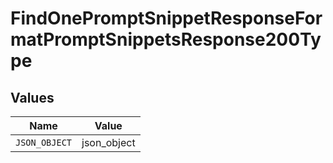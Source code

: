 # FindOnePromptSnippetResponseFormatPromptSnippetsResponse200Type


## Values

| Name          | Value         |
| ------------- | ------------- |
| `JSON_OBJECT` | json_object   |